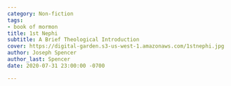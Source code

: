 ```yaml
---
category: Non-fiction
tags:
- book of mormon
title: 1st Nephi
subtitle: A Brief Theological Introduction
cover: https://digital-garden.s3-us-west-1.amazonaws.com/1stnephi.jpg
author: Joseph Spencer
author_last: Spencer
date: 2020-07-31 23:00:00 -0700

---
```

